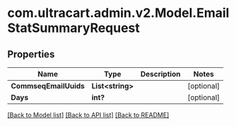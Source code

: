 # com.ultracart.admin.v2.Model.EmailStatSummaryRequest
## Properties

Name | Type | Description | Notes
------------ | ------------- | ------------- | -------------
**CommseqEmailUuids** | **List&lt;string&gt;** |  | [optional] 
**Days** | **int?** |  | [optional] 


[[Back to Model list]](../README.md#documentation-for-models) [[Back to API list]](../README.md#documentation-for-api-endpoints) [[Back to README]](../README.md)

